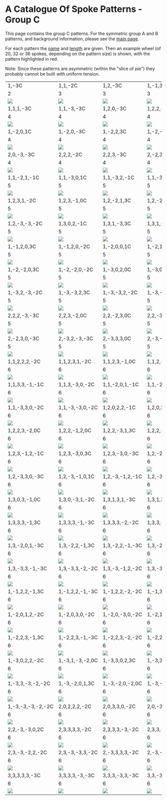 
# A Catalogue Of Spoke Patterns - Group C

This page contains the group C patterns.  For the symmetric group A
and B patterns, and background information, please see the [main
page](README.md).

For each pattern the [name](REAMDE.md#pattern-names) and
[length](REAMDE.md#pattern-length) are given.  Then an example wheel
(of 20, 32 or 36 spokes, depending on the pattern size) is shown, with
the pattern highlighted in red.

Note: Since these patterns are asymmetric (within the "slice of pie")
they probably cannot be built with uniform tension.

<table>
<tr>
<td>1,-3C</td>
<td>1,1,-2C</td>
<td>1,2,-3C</td>
<td>1,-1,3C</td>
<td>1,-2,-2C</td>
<td>2,3,-2C</td>
<td>3,3,-3C</td>
</tr>
<tr>
<td>2</td>
<td>3</td>
<td>3</td>
<td>3</td>
<td>3</td>
<td>3</td>
<td>3</td>
<tr>
<td><img src="img/1-3C.png"/></td>
<td><img src="img/11-2C.png"/></td>
<td><img src="img/12-3C.png"/></td>
<td><img src="img/1-13C.png"/></td>
<td><img src="img/1-2-2C.png"/></td>
<td><img src="img/23-2C.png"/></td>
<td><img src="img/33-3C.png"/></td>
</tr>
<tr>
<td>1,1,1,-3C</td>
<td>1,1,-3,-3C</td>
<td>1,2,0,-3C</td>
<td>1,2,2,-1C</td>
<td>1,2,-2,3C</td>
<td>1,3,1,-1C</td>
<td>1,3,-3,3C</td>
</tr>
<tr>
<td>4</td>
<td>4</td>
<td>4</td>
<td>4</td>
<td>4</td>
<td>4</td>
<td>4</td>
<tr>
<td><img src="img/111-3C.png"/></td>
<td><img src="img/11-3-3C.png"/></td>
<td><img src="img/120-3C.png"/></td>
<td><img src="img/122-1C.png"/></td>
<td><img src="img/12-23C.png"/></td>
<td><img src="img/131-1C.png"/></td>
<td><img src="img/13-33C.png"/></td>
</tr>
<tr>
<td>1,-2,0,1C</td>
<td>1,-2,0,-3C</td>
<td>1,-2,2,3C</td>
<td>1,-2,-2,3C</td>
<td>1,-3,2,0C</td>
<td>1,-3,-2,0C</td>
<td>1,-3,-3,-3C</td>
</tr>
<tr>
<td>4</td>
<td>4</td>
<td>4</td>
<td>4</td>
<td>4</td>
<td>4</td>
<td>4</td>
<tr>
<td><img src="img/1-201C.png"/></td>
<td><img src="img/1-20-3C.png"/></td>
<td><img src="img/1-223C.png"/></td>
<td><img src="img/1-2-23C.png"/></td>
<td><img src="img/1-320C.png"/></td>
<td><img src="img/1-3-20C.png"/></td>
<td><img src="img/1-3-3-3C.png"/></td>
</tr>
<tr>
<td>2,0,-3,-3C</td>
<td>2,2,2,-2C</td>
<td>2,2,3,-3C</td>
<td>2,-2,3,-3C</td>
<td>1,1,2,2,-1C</td>
<td>1,1,2,-3,-1C</td>
<td>1,1,3,1,-1C</td>
</tr>
<tr>
<td>4</td>
<td>4</td>
<td>4</td>
<td>4</td>
<td>5</td>
<td>5</td>
<td>5</td>
<tr>
<td><img src="img/20-3-3C.png"/></td>
<td><img src="img/222-2C.png"/></td>
<td><img src="img/223-3C.png"/></td>
<td><img src="img/2-23-3C.png"/></td>
<td><img src="img/1122-1C.png"/></td>
<td><img src="img/112-3-1C.png"/></td>
<td><img src="img/1131-1C.png"/></td>
</tr>
<tr>
<td>1,1,-2,1,-1C</td>
<td>1,1,-3,0,1C</td>
<td>1,1,-3,2,-1C</td>
<td>1,1,-3,-3,-1C</td>
<td>1,2,2,2,-2C</td>
<td>1,2,2,-3,3C</td>
<td>1,2,2,-3,-2C</td>
</tr>
<tr>
<td>5</td>
<td>5</td>
<td>5</td>
<td>5</td>
<td>5</td>
<td>5</td>
<td>5</td>
<tr>
<td><img src="img/11-21-1C.png"/></td>
<td><img src="img/11-301C.png"/></td>
<td><img src="img/11-32-1C.png"/></td>
<td><img src="img/11-3-3-1C.png"/></td>
<td><img src="img/1222-2C.png"/></td>
<td><img src="img/122-33C.png"/></td>
<td><img src="img/122-3-2C.png"/></td>
</tr>
<tr>
<td>1,2,3,1,-2C</td>
<td>1,2,3,-1,0C</td>
<td>1,2,-2,1,3C</td>
<td>1,2,-2,1,-2C</td>
<td>1,2,-3,2,3C</td>
<td>1,2,-3,2,-2C</td>
<td>1,2,-3,-3,3C</td>
</tr>
<tr>
<td>5</td>
<td>5</td>
<td>5</td>
<td>5</td>
<td>5</td>
<td>5</td>
<td>5</td>
<tr>
<td><img src="img/1231-2C.png"/></td>
<td><img src="img/123-10C.png"/></td>
<td><img src="img/12-213C.png"/></td>
<td><img src="img/12-21-2C.png"/></td>
<td><img src="img/12-323C.png"/></td>
<td><img src="img/12-32-2C.png"/></td>
<td><img src="img/12-3-33C.png"/></td>
</tr>
<tr>
<td>1,2,-3,-3,-2C</td>
<td>1,3,0,2,-1C</td>
<td>1,3,1,-3,3C</td>
<td>1,3,1,-3,-2C</td>
<td>1,3,3,0,-2C</td>
<td>1,3,-2,0,3C</td>
<td>1,3,-2,0,-2C</td>
</tr>
<tr>
<td>5</td>
<td>5</td>
<td>5</td>
<td>5</td>
<td>5</td>
<td>5</td>
<td>5</td>
<tr>
<td><img src="img/12-3-3-2C.png"/></td>
<td><img src="img/1302-1C.png"/></td>
<td><img src="img/131-33C.png"/></td>
<td><img src="img/131-3-2C.png"/></td>
<td><img src="img/1330-2C.png"/></td>
<td><img src="img/13-203C.png"/></td>
<td><img src="img/13-20-2C.png"/></td>
</tr>
<tr>
<td>1,-1,2,0,3C</td>
<td>1,-1,2,0,-2C</td>
<td>1,-2,0,0,1C</td>
<td>1,-2,1,-3,3C</td>
<td>1,-2,1,-3,-2C</td>
<td>1,-2,3,0,3C</td>
<td>1,-2,3,0,-2C</td>
</tr>
<tr>
<td>5</td>
<td>5</td>
<td>5</td>
<td>5</td>
<td>5</td>
<td>5</td>
<td>5</td>
<tr>
<td><img src="img/1-1203C.png"/></td>
<td><img src="img/1-120-2C.png"/></td>
<td><img src="img/1-2001C.png"/></td>
<td><img src="img/1-21-33C.png"/></td>
<td><img src="img/1-21-3-2C.png"/></td>
<td><img src="img/1-2303C.png"/></td>
<td><img src="img/1-230-2C.png"/></td>
</tr>
<tr>
<td>1,-2,-2,0,3C</td>
<td>1,-2,-2,0,-2C</td>
<td>1,-3,0,2,0C</td>
<td>1,-3,0,-3,0C</td>
<td>1,-3,2,2,3C</td>
<td>1,-3,2,2,-2C</td>
<td>1,-3,2,-3,3C</td>
</tr>
<tr>
<td>5</td>
<td>5</td>
<td>5</td>
<td>5</td>
<td>5</td>
<td>5</td>
<td>5</td>
<tr>
<td><img src="img/1-2-203C.png"/></td>
<td><img src="img/1-2-20-2C.png"/></td>
<td><img src="img/1-3020C.png"/></td>
<td><img src="img/1-30-30C.png"/></td>
<td><img src="img/1-3223C.png"/></td>
<td><img src="img/1-322-2C.png"/></td>
<td><img src="img/1-32-33C.png"/></td>
</tr>
<tr>
<td>1,-3,2,-3,-2C</td>
<td>1,-3,-3,2,3C</td>
<td>1,-3,-3,2,-2C</td>
<td>1,-3,-3,-3,3C</td>
<td>1,-3,-3,-3,-2C</td>
<td>2,0,-3,0,1C</td>
<td>2,2,2,2,-3C</td>
</tr>
<tr>
<td>5</td>
<td>5</td>
<td>5</td>
<td>5</td>
<td>5</td>
<td>5</td>
<td>5</td>
<tr>
<td><img src="img/1-32-3-2C.png"/></td>
<td><img src="img/1-3-323C.png"/></td>
<td><img src="img/1-3-32-2C.png"/></td>
<td><img src="img/1-3-3-33C.png"/></td>
<td><img src="img/1-3-3-3-2C.png"/></td>
<td><img src="img/20-301C.png"/></td>
<td><img src="img/2222-3C.png"/></td>
</tr>
<tr>
<td>2,2,2,-3,-3C</td>
<td>2,2,3,-2,0C</td>
<td>2,2,-2,3,0C</td>
<td>2,2,-3,2,-3C</td>
<td>2,2,-3,-3,-3C</td>
<td>2,3,3,0,-3C</td>
<td>2,3,-2,0,-3C</td>
</tr>
<tr>
<td>5</td>
<td>5</td>
<td>5</td>
<td>5</td>
<td>5</td>
<td>5</td>
<td>5</td>
<tr>
<td><img src="img/222-3-3C.png"/></td>
<td><img src="img/223-20C.png"/></td>
<td><img src="img/22-230C.png"/></td>
<td><img src="img/22-32-3C.png"/></td>
<td><img src="img/22-3-3-3C.png"/></td>
<td><img src="img/2330-3C.png"/></td>
<td><img src="img/23-20-3C.png"/></td>
</tr>
<tr>
<td>2,-2,3,0,-3C</td>
<td>2,-3,2,-3,-3C</td>
<td>2,-3,3,3,0C</td>
<td>2,-3,-3,-3,-3C</td>
<td>1,1,1,2,2,-1C</td>
<td>1,1,1,3,1,-1C</td>
<td>1,1,1,-3,1,-1C</td>
</tr>
<tr>
<td>5</td>
<td>5</td>
<td>5</td>
<td>5</td>
<td>6</td>
<td>6</td>
<td>6</td>
<tr>
<td><img src="img/2-230-3C.png"/></td>
<td><img src="img/2-32-3-3C.png"/></td>
<td><img src="img/2-3330C.png"/></td>
<td><img src="img/2-3-3-3-3C.png"/></td>
<td><img src="img/11122-1C.png"/></td>
<td><img src="img/11131-1C.png"/></td>
<td><img src="img/111-31-1C.png"/></td>
</tr>
<tr>
<td>1,1,2,2,2,-2C</td>
<td>1,1,2,3,1,-2C</td>
<td>1,1,2,3,-1,0C</td>
<td>1,1,2,-3,1,-2C</td>
<td>1,1,3,0,2,-1C</td>
<td>1,1,3,1,2,-2C</td>
<td>1,1,3,3,0,-2C</td>
</tr>
<tr>
<td>6</td>
<td>6</td>
<td>6</td>
<td>6</td>
<td>6</td>
<td>6</td>
<td>6</td>
<tr>
<td><img src="img/11222-2C.png"/></td>
<td><img src="img/11231-2C.png"/></td>
<td><img src="img/1123-10C.png"/></td>
<td><img src="img/112-31-2C.png"/></td>
<td><img src="img/11302-1C.png"/></td>
<td><img src="img/11312-2C.png"/></td>
<td><img src="img/11330-2C.png"/></td>
</tr>
<tr>
<td>1,1,3,3,-1,-1C</td>
<td>1,1,3,-3,0,-2C</td>
<td>1,1,-2,0,1,-1C</td>
<td>1,1,-2,2,0,-2C</td>
<td>1,1,-3,0,0,1C</td>
<td>1,1,-3,0,2,-1C</td>
<td>1,1,-3,1,2,-2C</td>
</tr>
<tr>
<td>6</td>
<td>6</td>
<td>6</td>
<td>6</td>
<td>6</td>
<td>6</td>
<td>6</td>
<tr>
<td><img src="img/1133-1-1C.png"/></td>
<td><img src="img/113-30-2C.png"/></td>
<td><img src="img/11-201-1C.png"/></td>
<td><img src="img/11-220-2C.png"/></td>
<td><img src="img/11-3001C.png"/></td>
<td><img src="img/11-302-1C.png"/></td>
<td><img src="img/11-312-2C.png"/></td>
</tr>
<tr>
<td>1,1,-3,3,0,-2C</td>
<td>1,1,-3,-3,0,-2C</td>
<td>1,2,0,2,2,-1C</td>
<td>1,2,0,3,1,-1C</td>
<td>1,2,0,-3,1,-1C</td>
<td>1,2,2,2,2,-3C</td>
<td>1,2,2,3,1,-3C</td>
</tr>
<tr>
<td>6</td>
<td>6</td>
<td>6</td>
<td>6</td>
<td>6</td>
<td>6</td>
<td>6</td>
<tr>
<td><img src="img/11-330-2C.png"/></td>
<td><img src="img/11-3-30-2C.png"/></td>
<td><img src="img/12022-1C.png"/></td>
<td><img src="img/12031-1C.png"/></td>
<td><img src="img/120-31-1C.png"/></td>
<td><img src="img/12222-3C.png"/></td>
<td><img src="img/12231-3C.png"/></td>
</tr>
<tr>
<td>1,2,2,3,-2,0C</td>
<td>1,2,2,-1,2,0C</td>
<td>1,2,2,-3,1,3C</td>
<td>1,2,2,-3,1,-3C</td>
<td>1,2,3,1,2,-3C</td>
<td>1,2,3,3,0,-3C</td>
<td>1,2,3,3,-2,-1C</td>
</tr>
<tr>
<td>6</td>
<td>6</td>
<td>6</td>
<td>6</td>
<td>6</td>
<td>6</td>
<td>6</td>
<tr>
<td><img src="img/1223-20C.png"/></td>
<td><img src="img/122-120C.png"/></td>
<td><img src="img/122-313C.png"/></td>
<td><img src="img/122-31-3C.png"/></td>
<td><img src="img/12312-3C.png"/></td>
<td><img src="img/12330-3C.png"/></td>
<td><img src="img/1233-2-1C.png"/></td>
</tr>
<tr>
<td>1,2,3,-1,2,-1C</td>
<td>1,2,3,-3,0,3C</td>
<td>1,2,3,-3,0,-3C</td>
<td>1,2,-2,2,0,3C</td>
<td>1,2,-2,2,0,-3C</td>
<td>1,2,-2,-1,1,-1C</td>
<td>1,2,-3,3,0,3C</td>
</tr>
<tr>
<td>6</td>
<td>6</td>
<td>6</td>
<td>6</td>
<td>6</td>
<td>6</td>
<td>6</td>
<tr>
<td><img src="img/123-12-1C.png"/></td>
<td><img src="img/123-303C.png"/></td>
<td><img src="img/123-30-3C.png"/></td>
<td><img src="img/12-2203C.png"/></td>
<td><img src="img/12-220-3C.png"/></td>
<td><img src="img/12-2-11-1C.png"/></td>
<td><img src="img/12-3303C.png"/></td>
</tr>
<tr>
<td>1,2,-3,3,0,-3C</td>
<td>1,2,-3,-1,0,1C</td>
<td>1,2,-3,-1,2,-1C</td>
<td>1,2,-3,-3,0,3C</td>
<td>1,2,-3,-3,0,-3C</td>
<td>1,3,0,2,2,-2C</td>
<td>1,3,0,3,1,-2C</td>
</tr>
<tr>
<td>6</td>
<td>6</td>
<td>6</td>
<td>6</td>
<td>6</td>
<td>6</td>
<td>6</td>
<tr>
<td><img src="img/12-330-3C.png"/></td>
<td><img src="img/12-3-101C.png"/></td>
<td><img src="img/12-3-12-1C.png"/></td>
<td><img src="img/12-3-303C.png"/></td>
<td><img src="img/12-3-30-3C.png"/></td>
<td><img src="img/13022-2C.png"/></td>
<td><img src="img/13031-2C.png"/></td>
</tr>
<tr>
<td>1,3,0,3,-1,0C</td>
<td>1,3,0,-3,1,-2C</td>
<td>1,3,1,3,1,-3C</td>
<td>1,3,1,3,-2,0C</td>
<td>1,3,1,-1,2,0C</td>
<td>1,3,1,-3,1,-3C</td>
<td>1,3,3,0,2,-3C</td>
</tr>
<tr>
<td>6</td>
<td>6</td>
<td>6</td>
<td>6</td>
<td>6</td>
<td>6</td>
<td>6</td>
<tr>
<td><img src="img/1303-10C.png"/></td>
<td><img src="img/130-31-2C.png"/></td>
<td><img src="img/13131-3C.png"/></td>
<td><img src="img/1313-20C.png"/></td>
<td><img src="img/131-120C.png"/></td>
<td><img src="img/131-31-3C.png"/></td>
<td><img src="img/13302-3C.png"/></td>
</tr>
<tr>
<td>1,3,3,3,-1,3C</td>
<td>1,3,3,3,-1,-3C</td>
<td>1,3,3,3,-2,-2C</td>
<td>1,3,3,-1,2,-2C</td>
<td>1,3,3,-3,-1,3C</td>
<td>1,3,3,-3,-1,-3C</td>
<td>1,3,3,-3,-2,-2C</td>
</tr>
<tr>
<td>6</td>
<td>6</td>
<td>6</td>
<td>6</td>
<td>6</td>
<td>6</td>
<td>6</td>
<tr>
<td><img src="img/1333-13C.png"/></td>
<td><img src="img/1333-1-3C.png"/></td>
<td><img src="img/1333-2-2C.png"/></td>
<td><img src="img/133-12-2C.png"/></td>
<td><img src="img/133-3-13C.png"/></td>
<td><img src="img/133-3-1-3C.png"/></td>
<td><img src="img/133-3-2-2C.png"/></td>
</tr>
<tr>
<td>1,3,-2,0,1,-3C</td>
<td>1,3,-2,2,-1,3C</td>
<td>1,3,-2,2,-1,-3C</td>
<td>1,3,-2,2,-2,-2C</td>
<td>1,3,-3,0,2,3C</td>
<td>1,3,-3,0,2,-3C</td>
<td>1,3,-3,3,-1,3C</td>
</tr>
<tr>
<td>6</td>
<td>6</td>
<td>6</td>
<td>6</td>
<td>6</td>
<td>6</td>
<td>6</td>
<tr>
<td><img src="img/13-201-3C.png"/></td>
<td><img src="img/13-22-13C.png"/></td>
<td><img src="img/13-22-1-3C.png"/></td>
<td><img src="img/13-22-2-2C.png"/></td>
<td><img src="img/13-3023C.png"/></td>
<td><img src="img/13-302-3C.png"/></td>
<td><img src="img/13-33-13C.png"/></td>
</tr>
<tr>
<td>1,3,-3,3,-1,-3C</td>
<td>1,3,-3,3,-2,-2C</td>
<td>1,3,-3,-1,2,-2C</td>
<td>1,3,-3,-3,-2,-2C</td>
<td>1,-1,0,1,1,-2C</td>
<td>1,-1,0,2,0,-2C</td>
<td>1,-1,2,0,1,-3C</td>
</tr>
<tr>
<td>6</td>
<td>6</td>
<td>6</td>
<td>6</td>
<td>6</td>
<td>6</td>
<td>6</td>
<tr>
<td><img src="img/13-33-1-3C.png"/></td>
<td><img src="img/13-33-2-2C.png"/></td>
<td><img src="img/13-3-12-2C.png"/></td>
<td><img src="img/13-3-3-2-2C.png"/></td>
<td><img src="img/1-1011-2C.png"/></td>
<td><img src="img/1-1020-2C.png"/></td>
<td><img src="img/1-1201-3C.png"/></td>
</tr>
<tr>
<td>1,-1,2,2,-1,3C</td>
<td>1,-1,2,2,-1,-3C</td>
<td>1,-1,2,2,-2,-2C</td>
<td>1,-1,3,0,0,3C</td>
<td>1,-1,3,0,0,-3C</td>
<td>1,-1,3,1,-1,-3C</td>
<td>1,-2,0,0,0,1C</td>
</tr>
<tr>
<td>6</td>
<td>6</td>
<td>6</td>
<td>6</td>
<td>6</td>
<td>6</td>
<td>6</td>
<tr>
<td><img src="img/1-122-13C.png"/></td>
<td><img src="img/1-122-1-3C.png"/></td>
<td><img src="img/1-122-2-2C.png"/></td>
<td><img src="img/1-13003C.png"/></td>
<td><img src="img/1-1300-3C.png"/></td>
<td><img src="img/1-131-1-3C.png"/></td>
<td><img src="img/1-20001C.png"/></td>
</tr>
<tr>
<td>1,-2,0,1,2,-2C</td>
<td>1,-2,0,3,0,-2C</td>
<td>1,-2,0,-3,0,-2C</td>
<td>1,-2,1,-3,0,3C</td>
<td>1,-2,1,-3,0,-3C</td>
<td>1,-2,2,0,2,3C</td>
<td>1,-2,2,0,2,-3C</td>
</tr>
<tr>
<td>6</td>
<td>6</td>
<td>6</td>
<td>6</td>
<td>6</td>
<td>6</td>
<td>6</td>
<tr>
<td><img src="img/1-2012-2C.png"/></td>
<td><img src="img/1-2030-2C.png"/></td>
<td><img src="img/1-20-30-2C.png"/></td>
<td><img src="img/1-21-303C.png"/></td>
<td><img src="img/1-21-30-3C.png"/></td>
<td><img src="img/1-22023C.png"/></td>
<td><img src="img/1-2202-3C.png"/></td>
</tr>
<tr>
<td>1,-2,2,3,-1,3C</td>
<td>1,-2,2,3,-1,-3C</td>
<td>1,-2,2,3,-2,-2C</td>
<td>1,-2,2,-3,-2,-2C</td>
<td>1,-2,-2,0,0,3C</td>
<td>1,-2,-2,0,0,-3C</td>
<td>1,-3,0,0,2,0C</td>
</tr>
<tr>
<td>6</td>
<td>6</td>
<td>6</td>
<td>6</td>
<td>6</td>
<td>6</td>
<td>6</td>
<tr>
<td><img src="img/1-223-13C.png"/></td>
<td><img src="img/1-223-1-3C.png"/></td>
<td><img src="img/1-223-2-2C.png"/></td>
<td><img src="img/1-22-3-2-2C.png"/></td>
<td><img src="img/1-2-2003C.png"/></td>
<td><img src="img/1-2-200-3C.png"/></td>
<td><img src="img/1-30020C.png"/></td>
</tr>
<tr>
<td>1,-3,0,2,2,-2C</td>
<td>1,-3,1,-3,-2,0C</td>
<td>1,-3,3,0,2,3C</td>
<td>1,-3,3,0,2,-3C</td>
<td>1,-3,3,3,-1,3C</td>
<td>1,-3,3,3,-1,-3C</td>
<td>1,-3,3,3,-2,-2C</td>
</tr>
<tr>
<td>6</td>
<td>6</td>
<td>6</td>
<td>6</td>
<td>6</td>
<td>6</td>
<td>6</td>
<tr>
<td><img src="img/1-3022-2C.png"/></td>
<td><img src="img/1-31-3-20C.png"/></td>
<td><img src="img/1-33023C.png"/></td>
<td><img src="img/1-3302-3C.png"/></td>
<td><img src="img/1-333-13C.png"/></td>
<td><img src="img/1-333-1-3C.png"/></td>
<td><img src="img/1-333-2-2C.png"/></td>
</tr>
<tr>
<td>1,-3,3,-3,-2,-2C</td>
<td>1,-3,-2,0,1,3C</td>
<td>1,-3,-2,0,-2,0C</td>
<td>1,-3,-2,2,-2,-2C</td>
<td>1,-3,-3,0,2,3C</td>
<td>1,-3,-3,0,2,-3C</td>
<td>1,-3,-3,3,-2,-2C</td>
</tr>
<tr>
<td>6</td>
<td>6</td>
<td>6</td>
<td>6</td>
<td>6</td>
<td>6</td>
<td>6</td>
<tr>
<td><img src="img/1-33-3-2-2C.png"/></td>
<td><img src="img/1-3-2013C.png"/></td>
<td><img src="img/1-3-20-20C.png"/></td>
<td><img src="img/1-3-22-2-2C.png"/></td>
<td><img src="img/1-3-3023C.png"/></td>
<td><img src="img/1-3-302-3C.png"/></td>
<td><img src="img/1-3-33-2-2C.png"/></td>
</tr>
<tr>
<td>1,-3,-3,-3,-2,-2C</td>
<td>2,0,2,2,2,-2C</td>
<td>2,0,3,3,0,-2C</td>
<td>2,0,-3,0,0,1C</td>
<td>2,2,2,3,-3,0C</td>
<td>2,2,2,-3,3,0C</td>
<td>2,2,-3,-2,0,1C</td>
</tr>
<tr>
<td>6</td>
<td>6</td>
<td>6</td>
<td>6</td>
<td>6</td>
<td>6</td>
<td>6</td>
<tr>
<td><img src="img/1-3-3-3-2-2C.png"/></td>
<td><img src="img/20222-2C.png"/></td>
<td><img src="img/20330-2C.png"/></td>
<td><img src="img/20-3001C.png"/></td>
<td><img src="img/2223-30C.png"/></td>
<td><img src="img/222-330C.png"/></td>
<td><img src="img/22-3-201C.png"/></td>
</tr>
<tr>
<td>2,2,-3,-3,0,2C</td>
<td>2,3,3,3,3,-2C</td>
<td>2,3,3,3,-3,-2C</td>
<td>2,3,3,-2,2,-2C</td>
<td>2,3,3,-3,3,-2C</td>
<td>2,3,-2,0,3,0C</td>
<td>2,3,-3,3,3,-2C</td>
</tr>
<tr>
<td>6</td>
<td>6</td>
<td>6</td>
<td>6</td>
<td>6</td>
<td>6</td>
<td>6</td>
<tr>
<td><img src="img/22-3-302C.png"/></td>
<td><img src="img/23333-2C.png"/></td>
<td><img src="img/2333-3-2C.png"/></td>
<td><img src="img/233-22-2C.png"/></td>
<td><img src="img/233-33-2C.png"/></td>
<td><img src="img/23-2030C.png"/></td>
<td><img src="img/23-333-2C.png"/></td>
</tr>
<tr>
<td>2,3,-3,-2,2,-2C</td>
<td>2,3,-3,-3,3,-2C</td>
<td>2,-3,3,3,3,-2C</td>
<td>2,-3,-1,0,2,0C</td>
<td>2,-3,-2,0,3,0C</td>
<td>3,0,3,3,0,-3C</td>
<td>3,0,3,-3,0,3C</td>
</tr>
<tr>
<td>6</td>
<td>6</td>
<td>6</td>
<td>6</td>
<td>6</td>
<td>6</td>
<td>6</td>
<tr>
<td><img src="img/23-3-22-2C.png"/></td>
<td><img src="img/23-3-33-2C.png"/></td>
<td><img src="img/2-3333-2C.png"/></td>
<td><img src="img/2-3-1020C.png"/></td>
<td><img src="img/2-3-2030C.png"/></td>
<td><img src="img/30330-3C.png"/></td>
<td><img src="img/303-303C.png"/></td>
</tr>
<tr>
<td>3,3,3,3,3,-3C</td>
<td>3,3,3,3,-3,-3C</td>
<td>3,3,3,-3,3,-3C</td>
<td>3,3,-3,-3,3,-3C</td>
</tr>
<tr>
<td>6</td>
<td>6</td>
<td>6</td>
<td>6</td>
<tr>
<td><img src="img/33333-3C.png"/></td>
<td><img src="img/3333-3-3C.png"/></td>
<td><img src="img/333-33-3C.png"/></td>
<td><img src="img/33-3-33-3C.png"/></td>
</tr>
</table>

